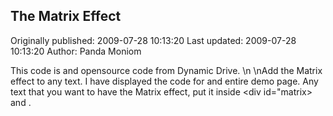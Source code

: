 ## The Matrix Effect

Originally published: 2009-07-28 10:13:20
Last updated: 2009-07-28 10:13:20
Author: Panda Moniom

This code is and opensource code from Dynamic Drive.\n\nAdd the Matrix effect to any text. I have displayed the code for and entire demo page. Any text that you want to have the Matrix effect, put it inside <div id="matrix> and </div>.